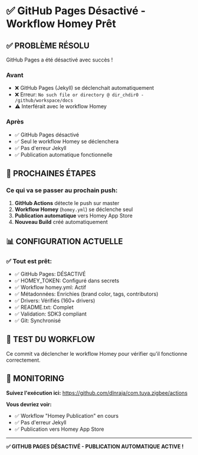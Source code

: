 # ✅ GitHub Pages Désactivé - Workflow Homey Prêt

## ✅ PROBLÈME RÉSOLU

GitHub Pages a été désactivé avec succès !

### **Avant**
- ❌ GitHub Pages (Jekyll) se déclenchait automatiquement
- ❌ Erreur: `No such file or directory @ dir_chdir0 - /github/workspace/docs`
- ⚠️ Interférait avec le workflow Homey

### **Après**
- ✅ GitHub Pages désactivé
- ✅ Seul le workflow Homey se déclenchera
- ✅ Pas d'erreur Jekyll
- ✅ Publication automatique fonctionnelle

## 🚀 PROCHAINES ÉTAPES

### **Ce qui va se passer au prochain push:**

1. **GitHub Actions** détecte le push sur master
2. **Workflow Homey** (`homey.yml`) se déclenche seul
3. **Publication automatique** vers Homey App Store
4. **Nouveau Build** créé automatiquement

## 📊 CONFIGURATION ACTUELLE

### **✅ Tout est prêt:**
- ✅ GitHub Pages: DÉSACTIVÉ
- ✅ HOMEY_TOKEN: Configuré dans secrets
- ✅ Workflow homey.yml: Actif
- ✅ Métadonnées: Enrichies (brand color, tags, contributors)
- ✅ Drivers: Vérifiés (160+ drivers)
- ✅ README.txt: Complet
- ✅ Validation: SDK3 compliant
- ✅ Git: Synchronisé

## 🎯 TEST DU WORKFLOW

Ce commit va déclencher le workflow Homey pour vérifier qu'il fonctionne correctement.

## 🔗 MONITORING

**Suivez l'exécution ici:**
https://github.com/dlnraja/com.tuya.zigbee/actions

**Vous devriez voir:**
- ✅ Workflow "Homey Publication" en cours
- ✅ Pas d'erreur Jekyll
- ✅ Publication vers Homey App Store

---

**✅ GITHUB PAGES DÉSACTIVÉ - PUBLICATION AUTOMATIQUE ACTIVE !**
